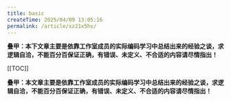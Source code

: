 ```yaml
---
title: basic
createTime: 2025/04/09 13:05:16
permalink: /article/xz21x5hv/
---
```

[//]: # (模板文件)
[//]: # (页首)
<!-- #region statement -->
**叠甲：本下文章主要是依靠工作室成员的实际编码学习中总结出来的经验之谈，求逻辑自洽，不能百分百保证正确，有错误、未定义、不合适的内容请尽情指出！**

[[TOC]]
<!-- #endregion statement -->

[//]: # (页尾)
<!-- #region comment -->
**叠甲：本文章主要是依靠工作室成员的实际编码学习中总结出来的经验之谈，求逻辑自洽，不能百分百保证正确，有错误、未定义、不合适的内容请尽情指出！**
<CommentService />
<!-- #endregion comment -->
